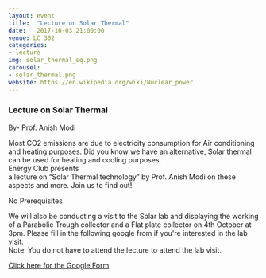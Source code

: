 ```yaml
---
layout: event
title:  "Lecture on Solar Thermal"
date:   2017-10-03 21:00:00
venue: LC 302
categories:
- lecture
img: solar_thermal_sq.png
carousel:
- solar_thermal.png
website: https://en.wikipedia.org/wiki/Nuclear_power
---
```

<h3>Lecture on Solar Thermal</h3>
By- Prof. Anish Modi
<br/>

<p>Most CO2 emissions are due to electricity consumption for Air conditioning and heating purposes. 
Did you know we have an alternative, Solar thermal can be used for heating and cooling purposes.
<br/>
Energy Club presents 
</br>
a lecture on “Solar Thermal technology” by Prof. Anish Modi on these aspects and more. 
Join us to find out!

No Prerequisites

<p>We will also be conducting a visit to the Solar lab and displaying the working of a Parabolic Trough collector and a Flat plate collector on 4th October at 3pm. 
Please fill in the following google from if you're interested in the lab visit.
<br/>
Note: You do not have to attend the lecture to attend the lab visit.

<a href="https://goo.gl/forms/BpZFwUT9RK9rfZwA3" target="_blank">Click here for the Google Form</a>
